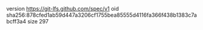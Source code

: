 version https://git-lfs.github.com/spec/v1
oid sha256:878cfed1ab59d447a3206cf1755bea85555d4116fa366f438b1383c7abcff3a4
size 297
